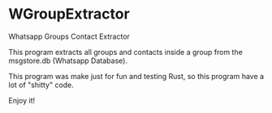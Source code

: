 # WGroupExtractor
Whatsapp Groups Contact Extractor

This program extracts all groups and contacts inside a group from the msgstore.db (Whatsapp Database).

This program was make just for fun and testing Rust, so this program have a lot of "shitty" code.

Enjoy it!
